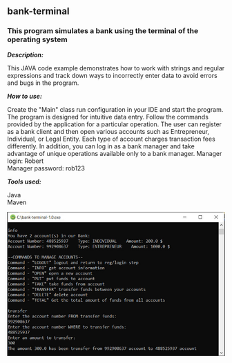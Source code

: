 
## bank-terminal

### This program simulates a bank using the terminal of the operating system

***Description:***

This JAVA code example demonstrates how to work with strings and regular expressions 
and track down ways to incorrectly enter data to avoid errors and bugs in the program.

***How to use:***

Create the "Main" class run configuration in your IDE and start the program.
The program is designed for intuitive data entry. Follow the commands provided by the application 
for a particular operation. The user can register as a bank client and then open various accounts
such as Entrepreneur, Individual, or Legal Entity. Each type of account charges transaction fees differently. 
In addition, you can log in as a bank manager and take advantage of unique operations 
available only to a bank manager. 
Manager login: Robert <br/>
Manager password: rob123 <br/>

***Tools used:***

Java <br/>
Maven <br/>

![screenshot](screenshot.jpg)
